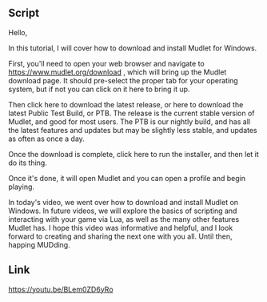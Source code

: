 ## Script

Hello,

In this tutorial, I will cover how to download and install Mudlet for Windows.

First, you'll need to open your web browser and navigate to https://www.mudlet.org/download , which will bring up the Mudlet download page. It should pre-select the proper tab for your operating system, but if not you can click on it here to bring it up.

Then click here to download the latest release, or here to download the latest Public Test Build, or PTB. The release is the current stable version of Mudlet, and good for most users. The PTB is our nightly build, and has all the latest features and updates but may be slightly less stable, and updates as often as once a day. 

Once the download is complete, click here to run the installer, and then let it do its thing. 

Once it's done, it will open Mudlet and you can open a profile and begin playing.

In today's video, we went over how to download and install Mudlet on Windows. In future videos, we will explore the basics of scripting and interacting with your game via Lua, as well as the many other features Mudlet has. I hope this video was informative and helpful, and I look forward to creating and sharing the next one with you all. Until then, happing MUDding. 

## Link

https://youtu.be/BLem0ZD6yRo